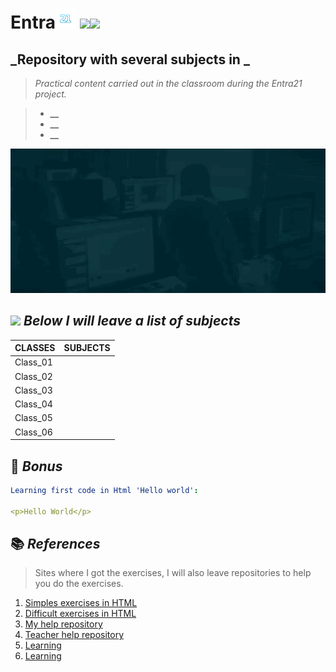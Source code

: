 # Entra![](icons/entra21numero.png) ![](/icons/)![](icons/)

## _Repository with several subjects in _

> _Practical content carried out in the classroom during the Entra21 project._

>
> - **__**
> - **__**
> - **__**

![Gif Entra21](https://raw.githubusercontent.com/seiler-emerson/Entra21_Logica_Java_2022/main/gif/entra21.gif)

## ![](/lista_green.png) _Below I will leave a list of subjects_

| CLASSES | SUBJECTS |
|---------|---------|
|Class_01|[](./Class_01/)
|Class_02|[](./Class_02/)
|Class_03|[](./Class_03/)
|Class_04|[](./Class_04/)
|Class_05|[](./Class_05/)
|Class_06|[](./Class_06/)
## 🎫 _Bonus_

```yaml
Learning first code in Html 'Hello world':

<p>Hello World</p>
```
## 📚 _References_

> Sites where I got the exercises, I will also leave repositories to help you do the exercises.
1. [Simples exercises in HTML]()
2. [Difficult exercises in HTML]()
3. [My help repository]()
4. [Teacher help repository]()
5. [Learning ]()
6. [Learning ]()